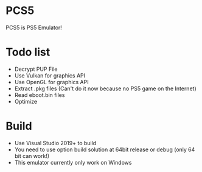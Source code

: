# PCS5
PCS5 is PS5 Emulator!

# Todo list
- Decrypt PUP File
- Use Vulkan for graphics API
- Use OpenGL for graphics API
- Extract .pkg files (Can't do it now because no PS5 game on the Internet)
- Read eboot.bin files
- Optimize

# Build
- Use Visual Studio 2019+ to build
- You need to use option build solution at 64bit release or debug (only 64 bit can work!)
- This emulator currently only work on Windows
